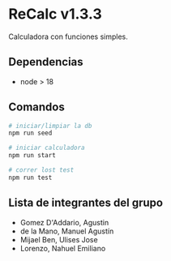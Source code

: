 # ReCalc v1.3.3

Calculadora con funciones simples.

## Dependencias

- node > 18

## Comandos

```bash
# iniciar/limpiar la db
npm run seed

# iniciar calculadora
npm run start

# correr lost test
npm run test
```

## Lista de integrantes del grupo

- Gomez D'Addario, Agustin
- de la Mano, Manuel Agustín
- Mijael Ben, Ulises Jose
- Lorenzo, Nahuel Emiliano